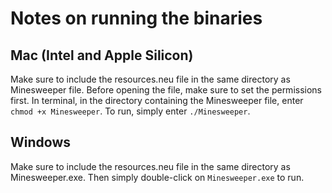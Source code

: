 # Notes on running the binaries
## Mac (Intel and Apple Silicon)
Make sure to include the resources.neu file in the same directory as Minesweeper file. Before opening the file, make sure to set the permissions first. In terminal, in the directory containing the Minesweeper file, enter ```chmod +x Minesweeper```. To run, simply enter       ```./Minesweeper```.

## Windows
Make sure to include the resources.neu file in the same directory as Minesweeper.exe. Then simply double-click on ```Minesweeper.exe``` to run.

